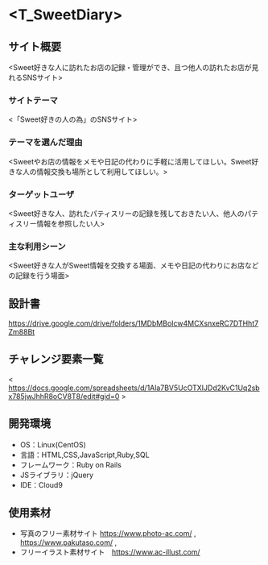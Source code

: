 # <T_SweetDiary>

## サイト概要
<Sweet好きな人に訪れたお店の記録・管理ができ、且つ他人の訪れたお店が見れるSNSサイト>

### サイトテーマ
<「Sweet好きの人の為」のSNSサイト>

### テーマを選んだ理由
<Sweetやお店の情報をメモや日記の代わりに手軽に活用してほしい。Sweet好きな人の情報交換も場所として利用してほしい。>

### ターゲットユーザ
<Sweet好きな人、訪れたパティスリーの記録を残しておきたい人、他人のパティスリー情報を参照したい人>

### 主な利用シーン
<Sweet好きな人がSweet情報を交換する場面、メモや日記の代わりにお店などの記録を行う場面>

## 設計書
<https://drive.google.com/drive/folders/1MDbMBoIcw4MCXsnxeRC7DTHht7Zm88Bt>

## チャレンジ要素一覧
< https://docs.google.com/spreadsheets/d/1Ala7BV5UcOTXIJDd2KvC1Uq2sbx785jwJhhR8oCV8T8/edit#gid=0 >

## 開発環境
- OS：Linux(CentOS)
- 言語：HTML,CSS,JavaScript,Ruby,SQL
- フレームワーク：Ruby on Rails
- JSライブラリ：jQuery
- IDE：Cloud9

## 使用素材
- 写真のフリー素材サイト https://www.photo-ac.com/ , https://www.pakutaso.com/ ,
- フリーイラスト素材サイト　https://www.ac-illust.com/